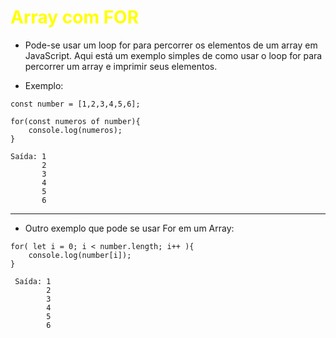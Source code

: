 # <span style="color:yellow">Array com FOR</span>

* Pode-se usar um loop for para percorrer os elementos de um array em JavaScript. Aqui está um exemplo simples de como usar o loop for para percorrer um array e imprimir seus elementos.

* Exemplo:

```
const number = [1,2,3,4,5,6];

for(const numeros of number){
    console.log(numeros);
}

Saída: 1
       2
       3
       4
       5
       6
```
---

* Outro exemplo que pode se usar For em um Array:

```
for( let i = 0; i < number.length; i++ ){
    console.log(number[i]);
}

 Saída: 1
        2
        3
        4 
        5
        6
```         
